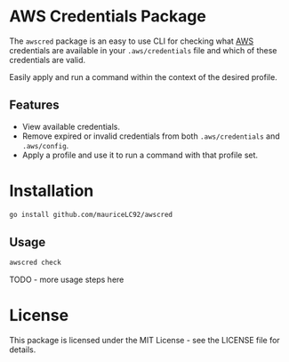# AWS Credentials Package

The `awscred` package is an easy to use CLI for checking what [AWS](https://aws.amazon.com/) credentials are available in your `.aws/credentials` file and which of these credentials are valid.

Easily apply and run a command within the context of the desired profile.


## Features

- View available credentials.
- Remove expired or invalid credentials from both `.aws/credentials` and `.aws/config`.
- Apply a profile and use it to run a command with that profile set.

# Installation

```sh
go install github.com/mauriceLC92/awscred
```

## Usage

```sh
awscred check
```

TODO - more usage steps here


# License

This package is licensed under the MIT License - see the LICENSE file for details.